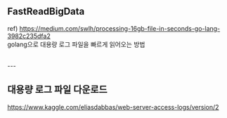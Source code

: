 ## FastReadBigData
ref) <https://medium.com/swlh/processing-16gb-file-in-seconds-go-lang-3982c235dfa2>  
golang으로 대용량 로그 파일을 빠르게 읽어오는 방법  

<br>
---

## 대용량 로그 파일 다운로드
<https://www.kaggle.com/eliasdabbas/web-server-access-logs/version/2>
